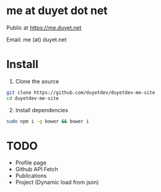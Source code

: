 # me at duyet dot net 

Public at https://me.duyet.net

Email: me (at) duyet.net

# Install 

1. Clone the source 
```sh
git clone https://github.com/duyetdev/duyetdev-me-site
cd duyetdev-me-site
```

2. Install dependencies
```sh
sudo npm i -g bower && bower i
```

# TODO

* Profile page
* Github API Fetch
* Publications
* Project (Dynamic load from json)
